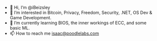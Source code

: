 - 👋 Hi, I’m @iBeizsley
- 👀 I’m interested in Bitcoin, Privacy, Freedom, Security, .NET, OS Dev & Game Development.
- 🌱 I’m currently learning BIOS, the inner workings of ECC, and some basic ML.
- 📫 How to reach me isaac@poodlelabs.com
